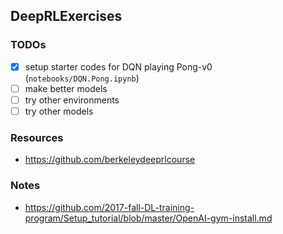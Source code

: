 ## DeepRLExercises
### TODOs
- [x] setup starter codes for DQN playing Pong-v0 (`notebooks/DQN.Pong.ipynb`)
- [ ] make better models
- [ ] try other environments
- [ ] try other models

### Resources
- https://github.com/berkeleydeeprlcourse

### Notes
- https://github.com/2017-fall-DL-training-program/Setup_tutorial/blob/master/OpenAI-gym-install.md
